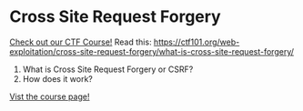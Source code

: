 # Cross Site Request Forgery

[Check out our CTF Course!](https://academy.hoppersroppers.org/mod/page/view.php?id=633)
Read this: <https://ctf101.org/web-exploitation/cross-site-request-forgery/what-is-cross-site-request-forgery/>

1. What is Cross Site Request Forgery or CSRF?
2. How does it work?


[Vist the course page!](https://academy.hoppersroppers.org/mod/page/view.php?id=633)
